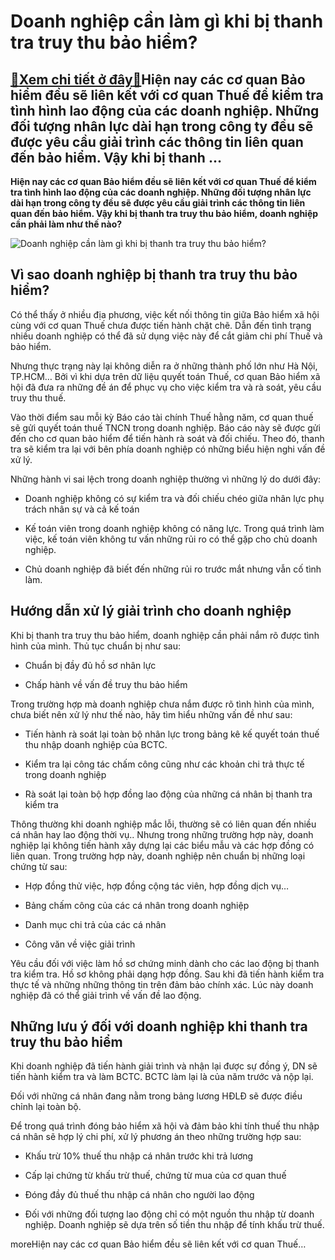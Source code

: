 Doanh nghiệp cần làm gì khi bị thanh tra truy thu bảo hiểm?
===========================================================

[:gift:Xem chi tiết ở đây:gift:](https://hddtvn.com/doanh-nghiep-can-lam-gi-khi-bi-thanh-tra-truy-thu-bao-hiem/)Hiện nay các cơ quan Bảo hiểm đều sẽ liên kết với cơ quan Thuế để kiểm tra tình hình lao động của các doanh nghiệp. Những đối tượng nhân lực dài hạn trong công ty đều sẽ được yêu cầu giải trình các thông tin liên quan đến bảo hiểm. Vậy khi bị thanh …
----------------------------------------------------------------------------------------------------------------------------------------------------------------------------------------------------------------------------------------------------------

**Hiện nay các cơ quan Bảo hiểm đều sẽ liên kết với cơ quan Thuế để kiểm tra tình hình lao động của các doanh nghiệp. Những đối tượng nhân lực dài hạn trong công ty đều sẽ được yêu cầu giải trình các thông tin liên quan đến bảo hiểm. Vậy khi bị thanh tra truy thu bảo hiểm, doanh nghiệp cần phải làm như thế nào?**


![Doanh nghiệp cần làm gì khi bị thanh tra truy thu bảo hiểm?](https://hddtvn.com/wp-content/uploads/2021/01/unnamed-3-1.jpg)


Vì sao doanh nghiệp bị thanh tra truy thu bảo hiểm?
---------------------------------------------------


Có thể thấy ở nhiều địa phương, việc kết nối thông tin giữa Bảo hiểm xã hội cùng với cơ quan Thuế chưa được tiến hành chặt chẽ. Dẫn đến tình trạng nhiều doanh nghiệp có thể đã sử dụng việc này để cắt giảm chi phí Thuế và bảo hiểm.


Nhưng thực trạng này lại không diễn ra ở những thành phố lớn như Hà Nội, TP.HCM… Bởi vì khi dựa trên dữ liệu quyết toán Thuế, cơ quan Bảo hiểm xã hội đã đưa ra những đề án để phục vụ cho việc kiểm tra và rà soát, yêu cầu truy thu thuế.


Vào thời điểm sau mỗi kỳ Báo cáo tài chính Thuế hằng năm, cơ quan thuế sẽ gửi quyết toán thuế TNCN trong doanh nghiệp. Báo cáo này sẽ được gửi đến cho cơ quan bảo hiểm để tiến hành rà soát và đối chiếu. Theo đó, thanh tra sẽ kiểm tra lại với bên phía doanh nghiệp có những biểu hiện nghi vấn đề xử lý.


Những hành vi sai lệch trong doanh nghiệp thường vì những lý do dưới đây:




* Doanh nghiệp không có sự kiểm tra và đối chiếu chéo giữa nhân lực phụ trách nhân sự và cả kế toán

* Kế toán viên trong doanh nghiệp không có năng lực. Trong quá trình làm việc, kế toán viên không tư vấn những rủi ro có thể gặp cho chủ doanh nghiệp.

* Chủ doanh nghiệp đã biết đến những rủi ro trước mắt nhưng vẫn cố tình làm.



Hướng dẫn xử lý giải trình cho doanh nghiệp
-------------------------------------------


Khi bị thanh tra truy thu bảo hiểm, doanh nghiệp cần phải nắm rõ được tình hình của mình. Thủ tục chuẩn bị như sau:




* Chuẩn bị đầy đủ hồ sơ nhân lực

* Chấp hành về vấn đề truy thu bảo hiểm



Trong trường hợp mà doanh nghiệp chưa nắm được rõ tình hình của mình, chưa biết nên xử lý như thế nào, hãy tìm hiểu những vấn đề như sau:




* Tiến hành rà soát lại toàn bộ nhân lực trong bảng kê kế quyết toán thuế thu nhập doanh nghiệp của BCTC.

* Kiểm tra lại công tác chấm công cũng như các khoản chi trả thực tế trong doanh nghiệp

* Rà soát lại toàn bộ hợp đồng lao động của những cá nhân bị thanh tra kiểm tra



Thông thường khi doanh nghiệp mắc lỗi, thường sẽ có liên quan đến nhiều cá nhân hay lao động thời vụ.. Nhưng trong những trường hợp này, doanh nghiệp lại không tiến hành xây dựng lại các biểu mẫu và các hợp đồng có liên quan. Trong trường hợp này, doanh nghiệp nên chuẩn bị những loại chứng từ sau:




* Hợp đồng thử việc, hợp đồng cộng tác viên, hợp đồng dịch vụ…

* Bảng chấm công của các cá nhân trong doanh nghiệp

* Danh mục chi trả của các cá nhân

* Công văn về việc giải trình



Yêu cầu đối với việc làm hồ sơ chứng minh dành cho các lao động bị thanh tra kiểm tra. Hồ sơ không phải dạng hợp đồng. Sau khi đã tiến hành kiểm tra thực tế và những những thông tin trên đảm bảo chính xác. Lúc này doanh nghiệp đã có thể giải trình về vấn đề lao động.


Những lưu ý đối với doanh nghiệp khi thanh tra truy thu bảo hiểm
----------------------------------------------------------------


Khi doanh nghiệp đã tiến hành giải trình và nhận lại được sự đồng ý, DN sẽ tiến hành kiểm tra và làm BCTC. BCTC làm lại là của năm trước và nộp lại.


Đối với những cá nhân đang nằm trong bảng lương HĐLĐ sẽ được điều chỉnh lại toàn bộ.


Để trong quá trình đóng bảo hiểm xã hội và đảm bảo khi tính thuế thu nhập cá nhân sẽ hợp lý chi phí, xử lý phương án theo những trường hợp sau:




* Khấu trừ 10% thuế thu nhập cá nhân trước khi trả lương

* Cấp lại chứng từ khấu trừ thuế, chứng từ mua của cơ quan thuế

* Đóng đầy đủ thuế thu nhập cá nhân cho người lao động

* Đối với những đối tượng lao động chỉ có một nguồn thu nhập từ doanh nghiệp. Doanh nghiệp sẽ dựa trên số tiền thu nhập để tính khấu trừ thuế.



moreHiện nay các cơ quan Bảo hiểm đều sẽ liên kết với cơ quan Thuế…

